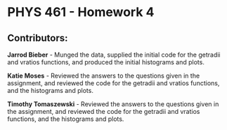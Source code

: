# PHYS 461 - Homework 4

## Contributors:

**Jarrod Bieber** - Munged the data, supplied the initial code for the getradii and vratios functions, and produced the initial histograms and plots.

**Katie Moses** - Reviewed the answers to the questions given in the assignment, and reviewed the code for the getradii and vratios functions, and the histograms and plots.

**Timothy Tomaszewski** - Reviewed the answers to the questions given in the assignment, and reviewed the code for the getradii and vratios functions, and the histograms and plots.
